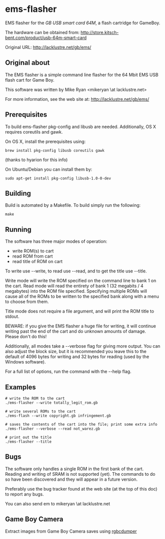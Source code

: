 ems-flasher
===========

EMS flasher for the _GB USB smart card 64M_, a flash cartridge for GameBoy.

The hardware can be obtained from: http://store.kitsch-bent.com/product/usb-64m-smart-card

Original URL: http://lacklustre.net/gb/ems/


Original about
--------------

The EMS flasher is a simple command line flasher for the 64 Mbit EMS USB
flash cart for Game Boy.

This software was written by Mike Ryan <mikeryan \at lacklustre.net>

For more information, see the web site at:
http://lacklustre.net/gb/ems/


Prerequisites
-------------

To build ems-flasher pkg-config and libusb are needed. Additionally, OS
X requires coreutils and gawk.

On OS X, install the prerequisites using:

```
brew install pkg-config libusb coreutils gawk
```

(thanks to hyarion for this info)

On Ubuntu/Debian you can install them by:
```
sudo apt-get install pkg-config libusb-1.0-0-dev
```


Building
--------

Build is automated by a Makefile. To build simply run the following:

```
make
```


Running
-------

The software has three major modes of operation:
  * write ROM(s) to cart
  * read ROM from cart
  * read title of ROM on cart

To write use --write, to read use --read, and to get the title use
--title.

Write mode will write the ROM specified on the command line to bank 1 on
the cart. Read mode will read the entirety of bank 1 (32 megabits / 4
megabytes) into the ROM file specified. Specifying multiple ROMs will
cause all of the ROMs to be written to the specified bank along with a
menu to choose from them.

Title mode does not require a file argument, and will print the ROM
title to stdout.

BEWARE: if you give the EMS flasher a huge file for writing, it will
continue writing past the end of the cart and do unknown amounts of
damage. Please don't do this!

Additionally, all modes take a --verbose flag for giving more output.
You can also adjust the block size, but it is recommended you leave this
to the default of 4096 bytes for writing and 32 bytes for reading (used
by the Windows software).

For a full list of options, run the command with the --help flag.

Examples
--------

```
# write the ROM to the cart
./ems-flasher --write totally_legit_rom.gb

# write several ROMs to the cart
./ems-flash --write copyright.gb infringement.gb

# saves the contents of the cart into the file; print some extra info
./ems-flasher --verbose --read not_warez.gb

# print out the title
./ems-flasher --title
```

Bugs
----

The software only handles a single ROM in the first bank of the cart.
Reading and writing of SRAM is not supported (yet). The commands to do
so have been discovered and they will appear in a future version.

Preferably use the bug tracker found at the web site (at the top of this
doc) to report any bugs.

You can also send em to mikeryan \at lacklustre.net


Game Boy Camera
---------------

Extract images from Game Boy Camera saves using
[rgbcdumper](https://github.com/Rombusevil/rgbcdumper)
